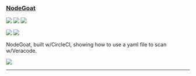 ### [NodeGoat](https://github.com/buzzcode/NodeGoat)

![](https://img.shields.io/github/stars/buzzcode/NodeGoat.svg?style=social)
![](https://img.shields.io/github/forks/buzzcode/NodeGoat.svg?style=social)
![](https://img.shields.io/github/watchers/buzzcode/NodeGoat.svg?style=social)

![](https://img.shields.io/github/languages/top/buzzcode/NodeGoat)
![](https://img.shields.io/github/contributors/buzzcode/NodeGoat)

NodeGoat, built w/CircleCI, showing how to use a yaml file to scan w/Veracode.

[![](https://img.shields.io/github/followers/buzzcode?label=buzzcode&style=social)](https://github.com/buzzcode)

---